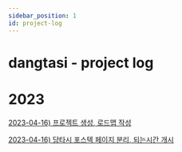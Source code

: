 ```yaml
---
sidebar_position: 1
id: project-log
---
```

# dangtasi - project log

# 2023

[2023-04-16) 프로젝트 생성, 로드맵 작성](./roadmap)

[2023-04-16) 당타시 포스텍 페이지 분리, 되는시간 개시](./2023-04-16)
